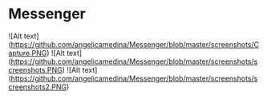 # Messenger

![Alt text] (https://github.com/angelicamedina/Messenger/blob/master/screenshots/Capture.PNG)
![Alt text] (https://github.com/angelicamedina/Messenger/blob/master/screenshots/screenshots.PNG)
![Alt text] (https://github.com/angelicamedina/Messenger/blob/master/screenshots/screenshots2.PNG)
